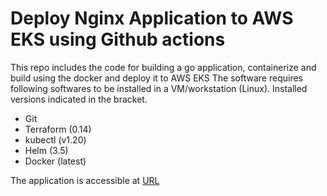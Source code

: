 # Deploy Nginx Application to AWS EKS using Github actions

This repo includes the code for building a go application, containerize and build using the docker and deploy it to AWS EKS
The software requires following softwares to be installed in a VM/workstation (Linux). Installed versions indicated in the bracket.
- Git
- Terraform (0.14)
- kubectl (v1.20)
- Helm (3.5)
- Docker (latest)


The application is accessible at [URL](https://demoapp.comryde.com/)

